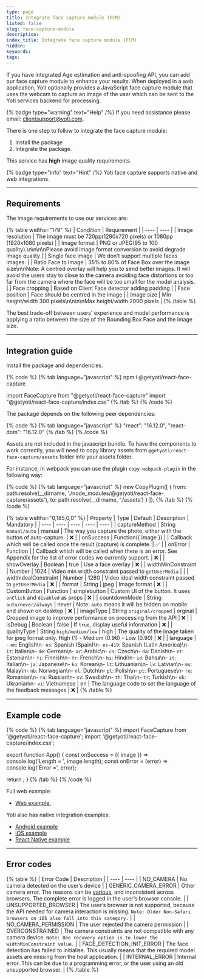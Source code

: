 ```yaml
---
type: page
title: Integrate face capture module (FCM)
listed: false
slug: face-capture-module
description: 
index_title: Integrate face capture module (FCM)
hidden: 
keywords: 
tags: 
---
```


If you have integrated Age estimation and anti-spoofing API, you can add our face capture module to enhance your results. When deployed in a web application, Yoti optionally provides a JavaScript face capture module that uses the webcam to capture an image of the user which can be sent to the Yoti services backend for processing.

{% badge type="warning" text="Help" /%} If you need assistance please email: [clientsupport@yoti.com](mailto:clientsupport@yoti.com).

There is one step to follow to integrate the face capture module:

1. Install the package
2. Integrate the package.

This service has **high** image quality requirements. 

{% badge type="info" text="Hint" /%} Yoti face capture supports native and web integrations.

---

## Requirements

The image requirements to use our services are:

{% table widths="179" %}
| Condition | Requirement | 
| ---- | ---- | 
| Image resolution | The image must be 720pp(1280x720 pixels) or 1080pp (1920x1080 pixels) | 
| Image format | PNG or JPEG(95 to 100 quality).\n\n\n\nPlease avoid image format conversion to avoid degrade image quality | 
| Single face image | We don't support multiple faces images. | 
| Ratio Face to Image | 35% to 80% of Face Box over the image size\n\nNote: A centred overlay will help you to send better images. It will avoid the users stay to close to the camera avoiding face distortions or too far from the camera where the face will be too small for the model analysis. | 
| Face cropping | Based on Client Face detector adding padding | 
| Face position | Face should be centred in the image | 
| Image size | Min height/width 300 pixels\n\n\n\nMax height/width 2000 pixels | 
{% /table %}

The best trade-off between users' experience and model performance is applying a ratio between the size of the Bounding Box Face and the image size.

---

## Integration guide

Install the package and dependencies.

{% code %}
{% tab language="javascript" %}
npm i @getyoti/react-face-capture

import FaceCapture from "@getyoti/react-face-capture"
import "@getyoti/react-face-capture/index.css"
{% /tab %}
{% /code %}

The package depends on the following peer dependencies:

{% code %}
{% tab language="javascript" %}
"react": "16.12.0",
"react-dom": "16.12.0"
{% /tab %}
{% /code %}

Assets are not included in the javascript bundle. To have the components to work correctly, you will need to copy library assets from `@getyoti/react-face-capture/assets` folder into your assets folder.

For instance, in webpack you can use the plugin `copy-webpack-plugin` in the following way:

{% code %}
{% tab language="javascript" %}
new CopyPlugin([
  {
    from: path.resolve(__dirname, './node_modules/@getyoti/react-face-capture/assets'),
    to: path.resolve(__dirname, './assets')
  }
]),
{% /tab %}
{% /code %}

{% table widths="0,185,0,0" %}
| Property | Type | Default | Description | Mandatory | 
| ---- | ---- | ---- | ---- | ---- | 
| captureMethod | String `manual/auto` | manual | The way you capture the photo, either with the button of auto-capture. | ❌ | 
| onSuccess | Function({ image }) |  | Callback which will be called once the result (capture) is complete. | ✅ | 
| onError | Function |  | Callback which will be called when there is an error. See Appendix for the list of error codes we currently support. | ❌ | 
| showOverlay | Boolean | true | Use a face overlay | ❌ | 
| widthMinConstraint | Number | 1024 | Video min width constraint passed to `getUserMedia` |  | 
| widthIdealConstraint | Number | 1280 | Video ideal width constraint passed to `getUserMedia` | ❌ | 
| format | String | jpeg | Image format | ❌ | 
| CustomButton | Function | simplebutton | Custom UI of the button. It uses `onClick` and `disabled` as props | ❌ | 
| countdownMode | String `auto/never/always` | never | Note: `auto` means it will be hidden on mobile and shown on desktop | ❌ | 
| imageType | String `original/cropped` | orginal | Cropped image to improve performance on processing from the API | ❌ | 
| isDebug | Boolean | false | If `true`, display useful information | ❌ | 
| qualityType | String `high/medium/low` | high | The quality of the image taken for jpeg format only. High (1) - Medium (0.96) - Low (0.90) | ❌ | 
| language | - `en`: English\n- `es`: Spanish (Spain)\n- `es-419`: Spanish (Latin America)\n- `it`: Italian\n- `de`: German\n- `ar`: Arabic\n- `cs`: Czech\n- `da`: Danish\n- `et`: Estonian\n- `fi`: Finnish\n- `fr`: French\n- `hi`: Hindi\n- `id`: Bahsa\n- `it`: Italian\n- `ja`: Japanese\n- `ko`: Korean\n- `lt`: Lithuanian\n- `lv`: Latvian\n- `ms`: Malay\n- `nb`: Norwegian\n- `nl`: Dutch\n- `pl`: Polish\n- `pt`: Portuguese\n- `ro`: Romanian\n- `ru`: Russian\n- `sv`: Swedish\n- `th`: Thai\n- `tr`: Turkish\n- `uk`: Ukranian\n- `vi`: Vietnamese | en | The language code to set the language of the feedback messages | ❌ | 
{% /table %}

---

## Example code

{% code %}
{% tab language="javascript" %}
import FaceCapture from '@getyoti/react-face-capture';
import '@getyoti/react-face-capture/index.css';

export function App() {
  const onSuccess = ({ image }) => console.log('Length = ', image.length);
  const onError = (error) => console.log('Error =', error);

  return <FaceCapture onSuccess={onSuccess} onError={onError} />;
}
{% /tab %}
{% /code %}

Full web example:

- [Web example.](https://github.com/getyoti/web-fcm-demo/)

Yoti also has native integration examples:

- [Android example](https://github.com/getyoti/yoti-face-capture-android)
- [iOS example](https://github.com/getyoti/yoti-face-capture-ios)
- [React Native example](https://github.com/getyoti/react-native-yoti-face-capture)

---

## Error codes

{% table %}
| Error Code | Description | 
| ---- | ---- | 
| NO_CAMERA | No camera detected on the user’s device | 
| GENERIC_CAMERA_ERROR | Other camera error. The reasons can be [various](https://developer.mozilla.org/en-US/docs/Web/API/MediaDevices/getUserMedia), and inconsistent across browsers. The complete error is logged in the user’s browser console. | 
| UNSUPPORTED_BROWSER | The user’s browser is not supported, because the API needed for camera interaction is missing. `Note: Older Non-Safari browsers on iOS also fall into this category.` | 
| NO_CAMERA_PERMISSION | The user rejected the camera permission | 
| OVERCONSTRAINED | The camera constraints are not compatible with any camera device. `Note: One recovery option is to lower the widthMinConstraint value.` | 
| FACE_DETECTION_INIT_ERROR | The face detection has failed to initialise. This usually means that the required model assets are missing from the host application. | 
| INTERNAL_ERROR | Internal error. This can be due to a programming error, or the user using an old unsupported browser. | 
{% /table %}